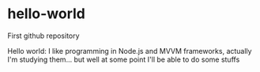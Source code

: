 # hello-world
First github repository

Hello world:
I like programming in Node.js and MVVM frameworks, actually I'm studying them... but well at some point I'll be able to do some stuffs
